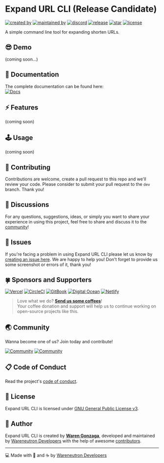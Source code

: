 # Expand URL CLI (Release Candidate)

[![created by](https://img.shields.io/badge/created%20by-Waren%20Gonzaga-blue.svg?longCache=true&style=flat-square)](https://github.com/warengonzaga) [![maintained by](https://img.shields.io/badge/maintained%20by-Wareneutron%20Developers-blue.svg?longCache=true&style=flat-square)](https://wareneutron.com) [![discord](https://img.shields.io/discord/659684980137656340?color=%235865F2&label=discord&logo=discord&logoColor=white&style=flat-square)](https://wrngnz.ga/discord) [![release](https://img.shields.io/github/release/warengonzaga/expandurl-cli.svg?style=flat-square)](https://github.com/warengonzaga/expandurl-cli/releases) [![star](https://img.shields.io/github/stars/warengonzaga/expandurl-cli.svg?style=flat-square)](https://github.com/warengonzaga/expandurl-cli/stargazers) [![license](https://img.shields.io/github/license/warengonzaga/expandurl-cli.svg?style=flat-square)](https://github.com/warengonzaga/expandurl-cli/blob/main/license)

A simple command line tool for expanding shorten URLs.

## 😎 Demo

(coming soon...)

## 📖 Documentation

<!-- <!-- markdownlint-disable MD033 -->
The complete documentation can be found here:<br/>
[![Docs](https://img.shields.io/badge/Docs-docs.wareneutron.com/expandurl--cli-blue.svg?longCache=true&style=for-the-badge)](https://docs.warengonzaga.com/expandurl-cli)
<!-- <!-- markdownlint-enable MD033 -->

## ⚡ Features

(coming soon)

## 🕹️ Usage

(coming soon)

## 🎯 Contributing

Contributions are welcome, create a pull request to this repo and we'll review your code. Please consider to submit your pull request to the ```dev``` branch. Thank you!

## 💬 Discussions

For any questions, suggestions, ideas, or simply you want to share your experience in using this project, feel free to share and discuss it to the [community](https://github.com/wareneutron/expandurl-cli/discussions)!

## 🐛 Issues

If you're facing a problem in using Expand URL CLI please let us know by [creating an issue here](https://github.com/wareneutron/expandurl-cli/issues/new). We are happy to help you! Don't forget to provide us some screenshot or errors of it, thank you!

## 🍀 Sponsors and Supporters

[![Vercel](https://wrngnz.ga/badge-vercel)](https://vercel.com) [![CircleCI](https://wrngnz.ga/badge-circleci)](https://circleci.com) [![GitBook](https://wrngnz.ga/badge-gitbook)](https://gitbook.io) [![Digital Ocean](https://wrngnz.ga/badge-digitalocean)](https://digitalocean.com) [![Netlify](https://wrngnz.ga/badge-netlify)](https://netlify.com)

<!-- markdownlint-disable MD033 -->
> Love what we do? **[Send us some coffees](https://buymeacoff.ee/wareneutron)**!<br/>
> Your coffee donation and support will help us to continue working on open-source projects like this.
<!-- markdownlint-disable MD033 -->

## 🌏 Community

Wanna become one of us? Join today and contribute!

[![Community](https://discordapp.com/api/guilds/694612151444439081/widget.png?style=banner2)](https://wareneutron.com/discord) [![Community](https://discordapp.com/api/guilds/659684980137656340/widget.png?style=banner2)](https://wrngnz.ga/discord)

## 📋 Code of Conduct

Read the project's [code of conduct](./code_of_conduct.md).

## 📃 License

Expand URL CLI is licensed under [GNU General Public License v3](https://opensource.org/licenses/GPL-3.0).

## 📝 Author

Expand URL CLI is created by **[Waren Gonzaga](https://github.com/warengonzaga)**, developed and maintained by [Wareneutron Developers](https://wareneutron.com) with the help of awesome [contributors](https://github.com/wareneutron/expandurl-cli/graphs/contributors).

---

💻 Made with 💖 and ☕ by [Wareneutron Developers](https://wareneutron.com)

[website]: https://wareneutron.com
[github]: https://github.com/wareneutron
[donation]: https://buymeacoffee.com/wareneutron
[discord]: https://wareneutron.com/discord
